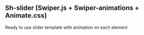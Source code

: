 ## Sh-slider (Swiper.js + Swiper-animations + Animate.css)
Ready to use slider template with animation on each element 
